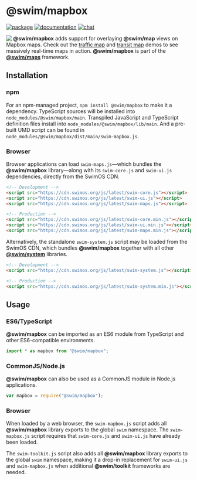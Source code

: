 # @swim/mapbox

[![package](https://img.shields.io/npm/v/@swim/mapbox.svg)](https://www.npmjs.com/package/@swim/mapbox)
[![documentation](https://img.shields.io/badge/doc-TypeDoc-blue.svg)](https://docs.swimos.org/js/latest/modules/_swim_mapbox.html)
[![chat](https://img.shields.io/badge/chat-Gitter-green.svg)](https://gitter.im/swimos/community)

<a href="https://www.swimos.org"><img src="https://docs.swimos.org/readme/marlin-blue.svg" align="left"></a>

**@swim/mapbox** adds support for overlaying **@swim/map** views on Mapbox maps.
Check out the [traffic map](https://www.swimos.org/demo/map/traffic.html) and
[transit map](https://www.swimos.org/demo/map/transit.html) demos to see
massively real-time maps in action.  **@swim/mapbox** is part of the
[**@swim/maps**](https://github.com/swimos/swim/tree/master/swim-toolkit-js/swim-maps-js/@swim/maps) framework.

## Installation

### npm

For an npm-managed project, `npm install @swim/mapbox` to make it a dependency.
TypeScript sources will be installed into `node_modules/@swim/mapbox/main`.
Transpiled JavaScript and TypeScript definition files install into
`node_modules/@swim/mapbox/lib/main`.  And a pre-built UMD script can
be found in `node_modules/@swim/mapbox/dist/main/swim-mapbox.js`.

### Browser

Browser applications can load `swim-maps.js`—which bundles the **@swim/mapbox**
library—along with its `swim-core.js` and `swim-ui.js` dependencies, directly
from the SwimOS CDN.

```html
<!-- Development -->
<script src="https://cdn.swimos.org/js/latest/swim-core.js"></script>
<script src="https://cdn.swimos.org/js/latest/swim-ui.js"></script>
<script src="https://cdn.swimos.org/js/latest/swim-maps.js"></script>

<!-- Production -->
<script src="https://cdn.swimos.org/js/latest/swim-core.min.js"></script>
<script src="https://cdn.swimos.org/js/latest/swim-ui.min.js"></script>
<script src="https://cdn.swimos.org/js/latest/swim-maps.min.js"></script>
```

Alternatively, the standalone `swim-system.js` script may be loaded
from the SwimOS CDN, which bundles **@swim/mapbox** together with all other
[**@swim/system**](https://github.com/swimos/swim/tree/master/swim-system-js/@swim/system)
libraries.

```html
<!-- Development -->
<script src="https://cdn.swimos.org/js/latest/swim-system.js"></script>

<!-- Production -->
<script src="https://cdn.swimos.org/js/latest/swim-system.min.js"></script>
```

## Usage

### ES6/TypeScript

**@swim/mapbox** can be imported as an ES6 module from TypeScript and other
ES6-compatible environments.

```typescript
import * as mapbox from "@swim/mapbox";
```

### CommonJS/Node.js

**@swim/mapbox** can also be used as a CommonJS module in Node.js applications.

```javascript
var mapbox = require("@swim/mapbox");
```

### Browser

When loaded by a web browser, the `swim-mapbox.js` script adds all
**@swim/mapbox** library exports to the global `swim` namespace.
The `swim-mapbox.js` script requires that `swim-core.js` and `swim-ui.js`
have already been loaded.

The `swim-toolkit.js` script also adds all **@swim/mapbox** library
exports to the global `swim` namespace, making it a drop-in replacement for
`swim-ui.js` and `swim-mapbox.js` when additional **@swim/toolkit** frameworks
are needed.
